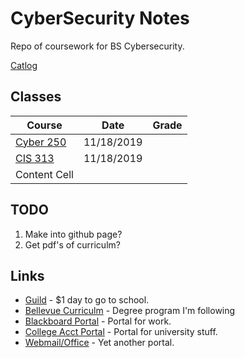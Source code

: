 # CyberSecurity Notes

Repo of coursework for BS Cybersecurity. 

[Catlog](./files/19-21-catalog.pdf)

## Classes

| Course | Date | Grade|  
| ------------- | ------------- | ------------- |  
| [Cyber 250](classes/CYBR250/CYBR250.md)  | 11/18/2019  |
| [CIS 313](classes/CIS313/CIS313.md) | 11/18/2019  |
| Content Cell  |

## TODO
1. Make into github page?
1. Get pdf's of curriculm?

## Links
*  [Guild](https://www.guildeducation.com/) - $1 day to go to school.  
*  [Bellevue Curriculm](https://www.bellevue.edu/degrees/bachelor/cybersecurity-bs-cohort/) - Degree program I'm following
*  [Blackboard Portal](https://cyberactive.bellevue.edu/) - Portal for work.
*  [College Acct Portal](https://bruin.bellevue.edu/) - Portal for university stuff.
*  [Webmail/Office]( https://outlook.office.com) - Yet another portal.


